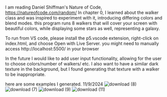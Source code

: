 I am reading Daniel Shiffman's Nature of Code, https://natureofcode.com/random/
In chapter 0, I learned about the walker class and was inspired to experiment with it, introducing differing colors and blend modes.
this program runs 8 walkers that will cover your screen with beautiful colors, while displaying some stars as well, representing a galaxy.

To run from VS code, please install the p5.vscode extension, right-click on index.html, and choose Open with Live Server. you might need to manually access http://localhost:5500/ in your browser

In the future I would like to add user input functionality, allowing for the user to choose colors/number of walkers/ etc.
I also want to have a similar dark texture in the background, but I found generating that texture with a walker to be inappropriate.

here are some examples I generated. 11/9/2024
![download (8)](https://github.com/user-attachments/assets/ca9e935f-936d-434b-8920-ae86d7abbaf9)
![download (7)](https://github.com/user-attachments/assets/c2193720-3b7e-4974-94ea-6b662de0ce73)
![download (9)](https://github.com/user-attachments/assets/43131d64-bf42-4857-884a-8e15191a9563)
![download (11)](https://github.com/user-attachments/assets/a0c0aa6a-85d6-4c7b-abf6-0701f2bcbf6c)
